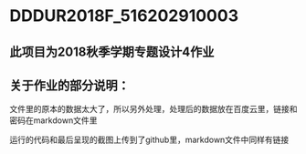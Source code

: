 # DDDUR2018F_516202910003
## 此项目为2018秋季学期专题设计4作业
## 关于作业的部分说明：
文件里的原本的数据太大了，所以另外处理，处理后的数据放在百度云里，链接和密码在markdown文件里

运行的代码和最后呈现的截图上传到了github里，markdown文件中同样有链接
